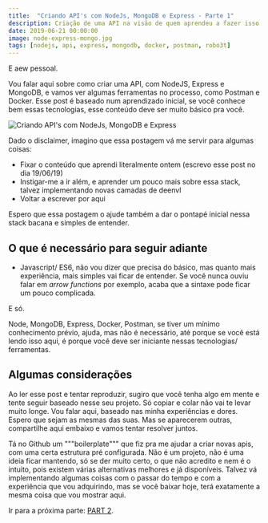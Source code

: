 ```yaml
---
title:  "Criando API's com NodeJs, MongoDB e Express - Parte 1"
description: Criação de uma API na visão de quem aprendeu a fazer isso literalmente ontem
date: 2019-06-21 00:00:00
image: node-express-mongo.jpg
tags: [nodejs, api, express, mongodb, docker, postman, robo3t] 
---
```


E aew pessoal.

Vou falar aqui sobre como criar uma API, com NodeJS, Express e MongoDB, e vamos ver algumas ferramentas no processo, como Postman e Docker. Esse post é baseado num aprendizado inicial, se você conhece bem essas tecnologias, esse conteúdo deve ser muito básico pra você. 

![Criando API's com NodeJs, MongoDB e Express](../../assets/images/node-express-mongo.jpg)

Dado o disclaimer, imagino que essa postagem vá me servir para algumas coisas: 

* Fixar o conteúdo que aprendi literalmente ontem (escrevo esse post no dia 19/06/19)
* Instigar-me a ir além, e aprender um pouco mais sobre essa stack, talvez implementando novas camadas de deenvl
* Voltar a escrever por aqui

Espero que essa postagem o ajude também a dar o pontapé inicial nessa stack bacana e simples de entender.

## O que é necessário para seguir adiante

- Javascript/ ES6, não vou dizer que precisa do básico, mas quanto mais experiência, mais simples vai ficar de entender. Se você nunca ouviu falar em *arrow functions* por exemplo, acaba que a sintaxe pode ficar um pouco complicada.

E só.

Node, MongoDB, Express, Docker, Postman, se tiver um mínimo conhecimento prévio, ajuda, mas não é necessário, até porque se você está lendo isso aqui, é porque você deve ser iniciante nessas tecnologias/ ferramentas.

## Algumas considerações

Ao ler esse post e tentar reproduzir, sugiro que você tenha algo em mente e tente seguir baseado nesse seu projeto. Só copiar e colar não vai te levar muito longe.
Vou falar aqui, baseado nas minha experiências e dores. Espero que sejam as mesmas das suas. Mas se aparecerem outras, compartilhe aqui embaixo e vamos tentar resolver juntos.

Tá no Github um """boilerplate""" que fiz pra me ajudar a criar novas apis, com uma certa estrutura pré configurada. Não é um projeto, não é uma ideia ficar mantendo, só se der muito certo, o que não acredito e nem é o intuito, pois existem várias alternativas melhores e já disponíveis. Talvez vá implementando algumas coisas com o passar do tempo e com a experiência que vou adquirindo, mas se você baixar hoje, terá exatamente a mesma coisa que vou mostrar aqui.


Ir para a próxima parte: [PART 2](https://jonathanslima.github.io/2019/criando-api-com-node-express-mongo-parte-2/). 